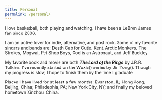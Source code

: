 ```yaml
---
title: Personal
permalink: /personal/
---
```

I love basketball, both playing and watching. I have been a LeBron James fan since 2006.

I am an active lover for indie, alternative, and post rock. Some of my favorite singers and bands are: Death Cab for Cutie, Kent, Arctic Monkeys, The Strokes, Mogwai, Pet Shop Boys, God is an Astronaut, and Jeff Buckley

My favorite book and movie are both ***The Lord of the Rings*** by J.R.R. Tolkien. I've recently started on the Wuxia() series by Jin Yong(). Though my progress is slow, I hope to finish them by the time I graduate.

Places I have lived for at least a few months: Evanston, IL; Hong Kong; Beijing, China; Philadephia, PA; New York City, NY; and finally my beloved hometown Xinzhou, China.
